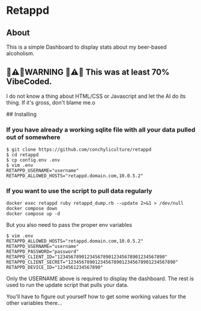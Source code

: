 # Retappd 

## About

This is a simple Dashboard to display stats about my beer-based alcoholism.

## 🚨⚠️🚨WARNING 🚨⚠️🚨 This was at least 70% VibeCoded.

I do not know a thing about HTML/CSS or Javascript and let the AI do its thing. If it's gross, don't blame me.o


## Installing

### If you have already a working sqlite file with all your data pulled out of somewhere


```
$ git clone https://github.com/conchyliculture/retappd
$ cd retappd
$ cp config.env .env
$ vim .env
RETAPPD_USERNAME="username"
RETAPPD_ALLOWED_HOSTS="retappd.domain.com,10.0.5.2"
```

### If you want to use the script to pull data regularly

```
docker exec retappd ruby retappd_dump.rb --update 2>&1 > /dev/null
docker compose down
docker compose up -d
```

But you also need to pass the proper env variables

```
$ vim .env
RETAPPD_ALLOWED_HOSTS="retappd.domain.com,10.0.5.2"
RETAPPD_USERNAME="username"
RETAPPD_PASSWORD="password"
RETAPPD_CLIENT_ID="1234567890123456789012345678901234567890"
RETAPPD_CLIENT_SECRET="1234567890123456789012345678901234567890"
RETAPPD_DEVICE_ID="1234561234567890"
```

Only the USERNAME above is required to display the dashboard. The rest is used to run the update script that pulls your data.

You'll have to figure out yourself how to get some working values for the  other variables there...
